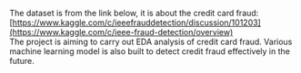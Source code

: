 The dataset is from the link below, it is about the credit card fraud:<br>
[https://www.kaggle.com/c/ieeefrauddetection/discussion/101203](https://www.kaggle.com/c/ieee-fraud-detection/overview) <br>
The project is aiming to carry out EDA analysis of credit card fraud. Various machine learning model is also built to detect credit fraud effectively in the future.
